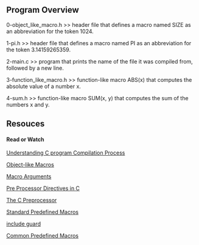 ## Program Overview

0-object_like_macro.h >> header file that defines a macro named SIZE as an abbreviation for the token 1024.

1-pi.h >>  header file that defines a macro named PI as an abbreviation for the token 3.14159265359.

2-main.c >> program that prints the name of the file it was compiled from, followed by a new line.

3-function_like_macro.h >> function-like macro ABS(x) that computes the absolute value of a number x.

4-sum.h >> function-like macro SUM(x, y) that computes the sum of the numbers x and y.

## Resouces

#### Read or Watch

[Understanding C program Compilation Process](https://www.youtube.com/watch?v=eW5he5uFBNM)

[Object-like Macros](https://gcc.gnu.org/onlinedocs/gcc-5.1.0/cpp/Object-like-Macros.html#Object-like-Macros)

[Macro Arguments](https://gcc.gnu.org/onlinedocs/gcc-5.1.0/cpp/Macro-Arguments.html#Macro-Arguments)

[Pre Processor Directives in C](https://www.youtube.com/watch?v=X6HiYbY3Uak)

[The C Preprocessor](https://www.cprogramming.com/tutorial/cpreprocessor.html)

[Standard Predefined Macros](https://gcc.gnu.org/onlinedocs/gcc-5.1.0/cpp/Standard-Predefined-Macros.html#Standard-Predefined-Macros)

[include guard](https://en.wikipedia.org/wiki/Include_guard)

[Common Predefined Macros](https://gcc.gnu.org/onlinedocs/gcc-5.1.0/cpp/Common-Predefined-Macros.html#Common-Predefined-Macros)

